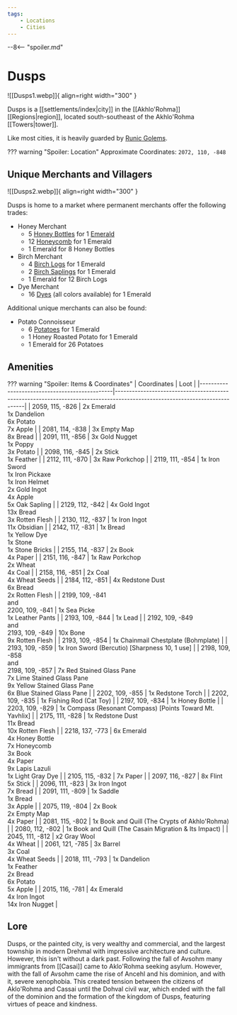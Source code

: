 ```yaml
---
tags:
    - Locations
    - Cities
---
```


--8<-- "spoiler.md"

# Dusps

![[Dusps1.webp]]{ align=right width="300" }

Dusps is a [[settlements/index|city]] in the [[Akhlo'Rohma]] [[Regions|region]], located south-southeast of the Akhlo'Rohma [[Towers|tower]]. 

Like most cities, it is heavily guarded by [Runic Golems](https://minecraft.gamepedia.com/Iron_Golem).

??? warning "Spoiler: Location"
	Approximate Coordinates: `2072, 110, -848` 

## Unique Merchants and Villagers

![[Dusps2.webp]]{ align=right width="300" }

Dusps is home to a market where permanent merchants offer the following
trades:

- Honey Merchant
	- 5 [Honey Bottles](https://minecraft.gamepedia.com/Honey_Bottle) for 1 [Emerald](https://minecraft.gamepedia.com/Emerald)
	- 12 [Honeycomb](https://minecraft.gamepedia.com/Honeycomb) for 1 Emerald
	- 1 Emerald for 8 Honey Bottles
- Birch Merchant
	- 4 [Birch Logs](https://minecraft.gamepedia.com/Log) for 1 Emerald
	- 2 [Birch Saplings](https://minecraft.gamepedia.com/Sapling) for 1 Emerald
	- 1 Emerald for 12 Birch Logs
- Dye Merchant
	- 16 [Dyes](https://minecraft.gamepedia.com/Dye) (all colors available) for 1 Emerald

Additional unique merchants can also be found:

- Potato Connoisseur
	- 6 [Potatoes](https://minecraft.gamepedia.com/Potato) for 1 Emerald
	- 1 Honey Roasted Potato for 1 Emerald
	- 1 Emerald for 26 Potatoes


## Amenities

??? warning "Spoiler: Items & Coordinates"
	| Coordinates                                   | Loot                                                                                                                       |
	|-----------------------------------------------|----------------------------------------------------------------------------------------------------------------------------|
	| 2059, 115, -826                               | 2x Emerald <br>1x Dandelion <br>6x Potato <br>7x Apple                                                                     |
	| 2081, 114, -838                               | 3x Empty Map <br>8x Bread                                                                                                  |
	| 2091, 111, -856                               | 3x Gold Nugget <br>1x Poppy <br>3x Potato                                                                                  |
	| 2098, 116, -845                               | 2x Stick <br>1x Feather                                                                                                    |
	| 2112, 111, -870                               | 3x Raw Porkchop                                                                                                            |
	| 2119, 111, -854                               | 1x Iron Sword <br>1x Iron Pickaxe <br>1x Iron Helmet <br>2x Gold Ingot <br>4x Apple <br>5x Oak Sapling                     |
	| 2129, 112, -842                               | 4x Gold Ingot <br>13x Bread <br>3x Rotten Flesh                                                                            |
	| 2130, 112, -837                               | 1x Iron Ingot <br>11x Obsidian                                                                                             |
	| 2142, 117, -831                               | 1x Bread <br>1x Yellow Dye <br>1x Stone <br>1x Stone Bricks                                                                |
	| 2155, 114, -837                               | 2x Book <br>4x Paper                                                                                                       |
	| 2151, 116, -847                               | 1x Raw Porkchop <br>2x Wheat <br>4x Coal                                                                                   |
	| 2158, 116, -851                               | 2x Coal <br>4x Wheat Seeds                                                                                                 |
	| 2184, 112, -851                               | 4x Redstone Dust <br>6x Bread <br>2x Rotten Flesh                                                                          |
	| 2199, 109, -841 <br>and <br>2200, 109, -841   | 1x Sea Picke <br>1x Leather Pants                                                                                          |
	| 2193, 109, -844                               | 1x Lead                                                                                                                    |
	| 2192, 109, -849 <br>and <br>2193, 109, -849   | 10x Bone <br>9x Rotten Flesh                                                                                               |
	| 2193, 109, -854                               | 1x Chainmail Chestplate (Bohmplate)                                                                                        |
	| 2193, 109, -859                               | 1x Iron Sword (Bercutio) [Sharpness 10, 1 use]                                                                             |
	| 2198, 109, -858 <br>and <br>2198, 109, -857   | 7x Red Stained Glass Pane <br>7x Lime Stained Glass Pane <br>9x Yellow Stained Glass Pane <br>6x Blue Stained Glass Pane   |
	| 2202, 109, -855                               | 1x Redstone Torch                                                                                                          |
	| 2202, 109, -835                               | 1x Fishing Rod (Cat Toy)                                                                                                   |
	| 2197, 109, -834                               | 1x Honey Bottle                                                                                                            |
	| 2203, 109, -829                               | 1x Compass (Resonant Compass) [Points Toward Mt. Yavhlix]                                                                  |
	| 2175, 111, -828                               | 1x Redstone Dust <br>11x Bread <br>10x Rotten Flesh                                                                        |
	| 2218, 137, -773                               | 6x Emerald <br>4x Honey Bottle <br>7x Honeycomb <br>3x Book <br>4x Paper <br>9x Lapis Lazuli <br>1x Light Gray Dye         |
	| 2105, 115, -832                               | 7x Paper                                                                                                                   |
	| 2097, 116, -827                               | 8x Flint <br>5x Stick                                                                                                      |
	| 2096, 111, -823                               | 3x Iron Ingot <br>7x Bread                                                                                                 |
	| 2091, 111, -809                               | 1x Saddle <br>1x Bread <br>3x Apple                                                                                        |
	| 2075, 119, -804                               | 2x Book <br>2x Empty Map <br>4x Paper                                                                                      |
	| 2081, 115, -802                               | 1x Book and Quill (The Crypts of Akhlo'Rohma)                                                                              |
	| 2080, 112, -802                               | 1x Book and Quill (The Casain Migration & Its Impact)                                                                      |
	| 2045, 111, -812                               | x2 Gray Wool <br>4x Wheat                                                                                                  |
	| 2061, 121, -785                               | 3x Barrel <br>3x Coal <br>4x Wheat Seeds                                                                                   |
	| 2018, 111, -793                               | 1x Dandelion <br>1x Feather <br>2x Bread <br>6x Potato <br>5x Apple                                                        |
	| 2015, 116, -781                               | 4x Emerald <br>4x Iron Ingot <br>14x Iron Nugget                                                                           |


## Lore

Dusps, or the painted city, is very wealthy and commercial, and the largest township in modern Drehmal with impressive architecture and culture. However, this isn't without a dark past. Following the fall of Avsohm many immigrants from [[Casai]] came to Aklo'Rohma seeking asylum. However, with the fall of Avsohm came the rise of Ancehl and his dominion, and with it, severe xenophobia. This created tension between the citizens of Aklo'Rohma and Cassai until the Dohval civil war, which ended with the fall of the dominion and the formation of the kingdom of Dusps, featuring virtues of peace and kindness.
